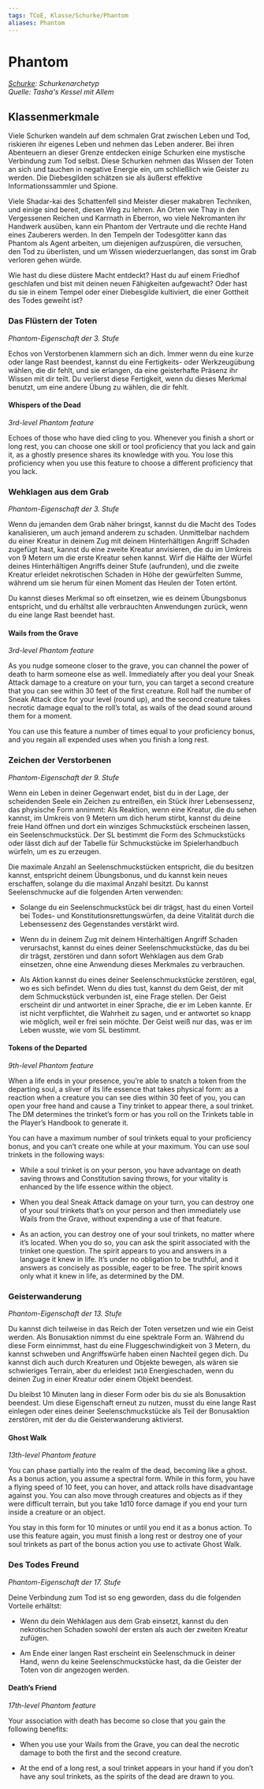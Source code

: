 ```yaml
---
tags: TCoE, Klasse/Schurke/Phantom
aliases: Phantom
---
```

Phantom
=======

[_Schurke_](../Schurke.md)_: Schurkenarchetyp_  
_Quelle: Tasha's Kessel mit Allem_

Klassenmerkmale
---------------

Viele Schurken wandeln auf dem schmalen Grat zwischen Leben und Tod, riskieren ihr eigenes Leben und nehmen das Leben anderer. Bei ihren Abenteuern an dieser Grenze entdecken einige Schurken eine mystische Verbindung zum Tod selbst. Diese Schurken nehmen das Wissen der Toten an sich und tauchen in negative Energie ein, um schließlich wie Geister zu werden. Die Diebesgilden schätzen sie als äußerst effektive Informationssammler und Spione.

Viele Shadar-kai des Schattenfell sind Meister dieser makabren Techniken, und einige sind bereit, diesen Weg zu lehren. An Orten wie Thay in den Vergessenen Reichen und Karrnath in Eberron, wo viele Nekromanten ihr Handwerk ausüben, kann ein Phantom der Vertraute und die rechte Hand eines Zauberers werden. In den Tempeln der Todesgötter kann das Phantom als Agent arbeiten, um diejenigen aufzuspüren, die versuchen, den Tod zu überlisten, und um Wissen wiederzuerlangen, das sonst im Grab verloren gehen würde.

Wie hast du diese düstere Macht entdeckt? Hast du auf einem Friedhof geschlafen und bist mit deinen neuen Fähigkeiten aufgewacht? Oder hast du sie in einem Tempel oder einer Diebesgilde kultiviert, die einer Gottheit des Todes geweiht ist?

### Das Flüstern der Toten

_Phantom-Eigenschaft der 3. Stufe_

Echos von Verstorbenen klammern sich an dich. Immer wenn du eine kurze oder lange Rast beendest, kannst du eine Fertigkeits- oder Werkzeugübung wählen, die dir fehlt, und sie erlangen, da eine geisterhafte Präsenz ihr Wissen mit dir teilt. Du verlierst diese Fertigkeit, wenn du dieses Merkmal benutzt, um eine andere Übung zu wählen, die dir fehlt.

#### Whispers of the Dead

_3rd-level Phantom feature_

Echoes of those who have died cling to you. Whenever you finish a short or long rest, you can choose one skill or tool proficiency that you lack and gain it, as a ghostly presence shares its knowledge with you. You lose this proficiency when you use this feature to choose a different proficiency that you lack.

### Wehklagen aus dem Grab

_Phantom-Eigenschaft der 3. Stufe_

Wenn du jemanden dem Grab näher bringst, kannst du die Macht des Todes kanalisieren, um auch jemand anderem zu schaden. Unmittelbar nachdem du einer Kreatur in deinem Zug mit deinem Hinterhältigen Angriff Schaden zugefügt hast, kannst du eine zweite Kreatur anvisieren, die du im Umkreis von 9 Metern um die erste Kreatur sehen kannst. Wirf die Hälfte der Würfel deines Hinterhältigen Angriffs deiner Stufe (aufrunden), und die zweite Kreatur erleidet nekrotischen Schaden in Höhe der gewürfelten Summe, während um sie herum für einen Moment das Heulen der Toten ertönt.

Du kannst dieses Merkmal so oft einsetzen, wie es deinem Übungsbonus entspricht, und du erhältst alle verbrauchten Anwendungen zurück, wenn du eine lange Rast beendet hast.

#### Wails from the Grave

_3rd-level Phantom feature_

As you nudge someone closer to the grave, you can channel the power of death to harm someone else as well. Immediately after you deal your Sneak Attack damage to a creature on your turn, you can target a second creature that you can see within 30 feet of the first creature. Roll half the number of Sneak Attack dice for your level (round up), and the second creature takes necrotic damage equal to the roll’s total, as wails of the dead sound around them for a moment.

You can use this feature a number of times equal to your proficiency bonus, and you regain all expended uses when you finish a long rest.

### Zeichen der Verstorbenen

_Phantom-Eigenschaft der 9. Stufe_

Wenn ein Leben in deiner Gegenwart endet, bist du in der Lage, der scheidenden Seele ein Zeichen zu entreißen, ein Stück ihrer Lebensessenz, das physische Form annimmt: Als Reaktion, wenn eine Kreatur, die du sehen kannst, im Umkreis von 9 Metern um dich herum stirbt, kannst du deine freie Hand öffnen und dort ein winziges Schmuckstück erscheinen lassen, ein Seelenschmuckstück. Der SL bestimmt die Form des Schmuckstücks oder lässt dich auf der Tabelle für Schmuckstücke im Spielerhandbuch würfeln, um es zu erzeugen.

Die maximale Anzahl an Seelenschmuckstücken entspricht, die du besitzen kannst, entspricht deinem Übungsbonus, und du kannst kein neues erschaffen, solange du die maximal Anzahl besitzt. Du kannst Seelenschmucke auf die folgenden Arten verwenden:

*   Solange du ein Seelenschmuckstück bei dir trägst, hast du einen Vorteil bei Todes- und Konstitutionsrettungswürfen, da deine Vitalität durch die Lebensessenz des Gegenstandes verstärkt wird.
    
*   Wenn du in deinem Zug mit deinem Hinterhältigen Angriff Schaden verursachst, kannst du eines deiner Seelenschmuckstücke, das du bei dir trägst, zerstören und dann sofort Wehklagen aus dem Grab einsetzen, ohne eine Anwendung dieses Merkmales zu verbrauchen.
    
*   Als Aktion kannst du eines deiner Seelenschmuckstücke zerstören, egal, wo es sich befindet. Wenn du dies tust, kannst du dem Geist, der mit dem Schmuckstück verbunden ist, eine Frage stellen. Der Geist erscheint dir und antwortet in einer Sprache, die er im Leben kannte. Er ist nicht verpflichtet, die Wahrheit zu sagen, und er antwortet so knapp wie möglich, weil er frei sein möchte. Der Geist weiß nur das, was er im Leben wusste, wie vom SL bestimmt.
    

#### Tokens of the Departed

_9th-level Phantom feature_

When a life ends in your presence, you’re able to snatch a token from the departing soul, a sliver of its life essence that takes physical form: as a reaction when a creature you can see dies within 30 feet of you, you can open your free hand and cause a Tiny trinket to appear there, a soul trinket. The DM determines the trinket’s form or has you roll on the Trinkets table in the Player’s Handbook to generate it.

You can have a maximum number of soul trinkets equal to your proficiency bonus, and you can’t create one while at your maximum. You can use soul trinkets in the following ways:

*   While a soul trinket is on your person, you have advantage on death saving throws and Constitution saving throws, for your vitality is enhanced by the life essence within the object.
    
*   When you deal Sneak Attack damage on your turn, you can destroy one of your soul trinkets that’s on your person and then immediately use Wails from the Grave, without expending a use of that feature.
    
*   As an action, you can destroy one of your soul trinkets, no matter where it’s located. When you do so, you can ask the spirit associated with the trinket one question. The spirit appears to you and answers in a language it knew in life. It’s under no obligation to be truthful, and it answers as concisely as possible, eager to be free. The spirit knows only what it knew in life, as determined by the DM.
    

### Geisterwanderung

_Phantom-Eigenschaft der 13. Stufe_

Du kannst dich teilweise in das Reich der Toten versetzen und wie ein Geist werden. Als Bonusaktion nimmst du eine spektrale Form an. Während du diese Form einnimmst, hast du eine Fluggeschwindigkeit von 3 Metern, du kannst schweben und Angriffswürfe haben einen Nachteil gegen dich. Du kannst dich auch durch Kreaturen und Objekte bewegen, als wären sie schwieriges Terrain, aber du erleidest `1W10` Energieschaden, wenn du deinen Zug in einer Kreatur oder einem Objekt beendest.

Du bleibst 10 Minuten lang in dieser Form oder bis du sie als Bonusaktion beendest. Um diese Eigenschaft erneut zu nutzen, musst du eine lange Rast einlegen oder eines deiner Seelenschmuckstücke als Teil der Bonusaktion zerstören, mit der du die Geisterwanderung aktivierst.

#### Ghost Walk

_13th-level Phantom feature_

You can phase partially into the realm of the dead, becoming like a ghost. As a bonus action, you assume a spectral form. While in this form, you have a flying speed of 10 feet, you can hover, and attack rolls have disadvantage against you. You can also move through creatures and objects as if they were difficult terrain, but you take 1d10 force damage if you end your turn inside a creature or an object.

You stay in this form for 10 minutes or until you end it as a bonus action. To use this feature again, you must finish a long rest or destroy one of your soul trinkets as part of the bonus action you use to activate Ghost Walk.

### Des Todes Freund

_Phantom-Eigenschaft der 17. Stufe_

Deine Verbindung zum Tod ist so eng geworden, dass du die folgenden Vorteile erhältst:

*   Wenn du dein Wehklagen aus dem Grab einsetzt, kannst du den nekrotischen Schaden sowohl der ersten als auch der zweiten Kreatur zufügen.
    
*   Am Ende einer langen Rast erscheint ein Seelenschmuck in deiner Hand, wenn du keine Seelenschmuckstücke hast, da die Geister der Toten von dir angezogen werden.
    

#### Death’s Friend

_17th-level Phantom feature_

Your association with death has become so close that you gain the following benefits:

*   When you use your Wails from the Grave, you can deal the necrotic damage to both the first and the second creature.
    
*   At the end of a long rest, a soul trinket appears in your hand if you don’t have any soul trinkets, as the spirits of the dead are drawn to you.